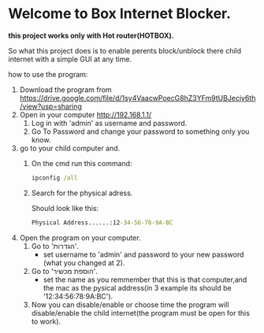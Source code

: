 # Welcome to Box Internet Blocker.

**this project works only with Hot router(HOTBOX).**

So what this project does is to enable perents block/unblock there child internet with a simple GUI at any time.

how to use the program:
1. Download the program from https://drive.google.com/file/d/1sy4VaacwPoecG8hZ3YFm9tUBJeciy6th/view?usp=sharing
2. Open in your computer http://192.168.1.1/
      1. Log in with 'admin' as username and password.
      2. Go To Password and change your password to something only you know.
3. go to your child computer and.
      1. On the cmd run this command:
         ```cmd
         ipconfig /all
         ```
      2. Search for the physical adress.
      
         Should look like this:
         ```cmd
         Physical Address......:12-34-56-78-9A-BC
         ```
4. Open the program on your computer.
      1. Go to 'הגדרות'.
            * set username to 'admin' and password to your new password (what you changed at 2).
      2. Go to 'הוספת מכשיר'.
            * set the name as you remmember that this is that computer,and the mac as the pysical address(in 3 example its should be '12:34:56:78:9A:BC').
      3. Now you can disable/enable or choose time the program will disable/enable the child internet(the program must be open for this to work).
      
